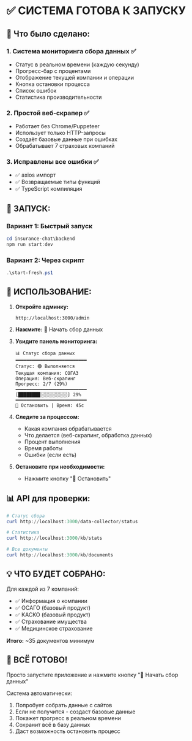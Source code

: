 # ✅ СИСТЕМА ГОТОВА К ЗАПУСКУ

## 🎯 Что было сделано:

### 1. **Система мониторинга сбора данных** ✅
- Статус в реальном времени (каждую секунду)
- Прогресс-бар с процентами
- Отображение текущей компании и операции
- Кнопка остановки процесса
- Список ошибок
- Статистика производительности

### 2. **Простой веб-скрапер** ✅
- Работает без Chrome/Puppeteer
- Использует только HTTP-запросы
- Создаёт базовые данные при ошибках
- Обрабатывает 7 страховых компаний

### 3. **Исправлены все ошибки** ✅
- ✅ axios импорт
- ✅ Возвращаемые типы функций
- ✅ TypeScript компиляция

## 🚀 ЗАПУСК:

### Вариант 1: Быстрый запуск
```powershell
cd insurance-chat\backend
npm run start:dev
```

### Вариант 2: Через скрипт
```powershell
.\start-fresh.ps1
```

## 📱 ИСПОЛЬЗОВАНИЕ:

1. **Откройте админку:**
   ```
   http://localhost:3000/admin
   ```

2. **Нажмите:** 🚀 Начать сбор данных

3. **Увидите панель мониторинга:**
   ```
   📊 Статус сбора данных
   ━━━━━━━━━━━━━━━━━━━━━━━━━━
   Статус: 🟢 Выполняется
   Текущая компания: СОГАЗ
   Операция: Веб-скрапинг
   Прогресс: 2/7 (29%)
   ━━━━━━━━━━━━━━━━━━━━━━━━━━
   [████████░░░░░░░░░░] 29%
   ━━━━━━━━━━━━━━━━━━━━━━━━━━
   🛑 Остановить | Время: 45с
   ```

4. **Следите за процессом:**
   - Какая компания обрабатывается
   - Что делается (веб-скрапинг, обработка данных)
   - Процент выполнения
   - Время работы
   - Ошибки (если есть)

5. **Остановите при необходимости:**
   - Нажмите кнопку "🛑 Остановить"

## 📊 API для проверки:

```powershell
# Статус сбора
curl http://localhost:3000/data-collector/status

# Статистика
curl http://localhost:3000/kb/stats

# Все документы
curl http://localhost:3000/kb/documents
```

## 💡 ЧТО БУДЕТ СОБРАНО:

Для каждой из 7 компаний:
- ✅ Информация о компании
- ✅ ОСАГО (базовый продукт)
- ✅ КАСКО (базовый продукт)
- ✅ Страхование имущества
- ✅ Медицинское страхование

**Итого:** ~35 документов минимум

## 🎉 ВСЁ ГОТОВО!

Просто запустите приложение и нажмите кнопку "🚀 Начать сбор данных" 

Система автоматически:
1. Попробует собрать данные с сайтов
2. Если не получится - создаст базовые данные
3. Покажет прогресс в реальном времени
4. Сохранит всё в базу данных
5. Даст возможность остановить процесс

